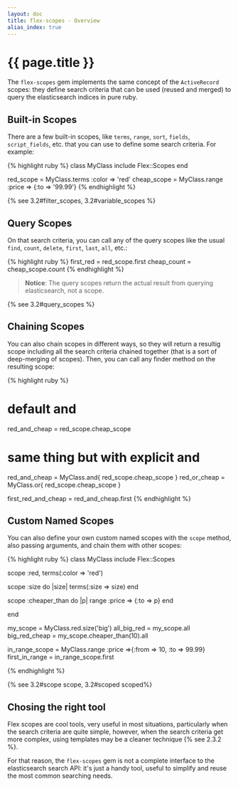 ```yaml
---
layout: doc
title: flex-scopes - Overview
alias_index: true
---
```


# {{ page.title }}

The `flex-scopes` gem implements the same concept of the `ActiveRecord` scopes: they define search criteria that can be used (reused and merged) to query the elasticsearch indices in pure ruby.

## Built-in Scopes

There are a few built-in scopes, like `terms`, `range`, `sort`, `fields`, `script_fields`, etc. that you can use to define some search criteria. For example:

{% highlight ruby %}
class MyClass
  include Flex::Scopes
end

red_scope   = MyClass.terms :color => 'red'
cheap_scope = MyClass.range :price => {:to => '99.99'}
{% endhighlight %}

{% see 3.2#filter_scopes, 3.2#variable_scopes %}

## Query Scopes

On that search criteria, you can call any of the query scopes like the usual `find`,  `count`, `delete`, `first`, `last`, `all`, etc.:

{% highlight ruby %}
first_red   = red_scope.first
cheap_count = cheap_scope.count
{% endhighlight %}

> __Notice__: The query scopes return the actual result from querying elasticsearch, not a scope.

{% see 3.2#query_scopes %}

## Chaining Scopes

You can also chain scopes in different ways, so they will return a resultig scope including all the search criteria chained together (that is a sort of deep-merging of scopes). Then, you can call any finder method on the resulting scope:

{% highlight ruby %}
# default and
red_and_cheap = red_scope.cheap_scope
# same thing but with explicit and
red_and_cheap = MyClass.and{ red_scope.cheap_scope }
red_or_cheap  = MyClass.or{ red_scope.cheap_scope }

first_red_and_cheap = red_and_cheap.first
{% endhighlight %}

## Custom Named Scopes

You can also define your own custom named scopes with the `scope` method, also passing arguments, and chain them with other scopes:

{% highlight ruby %}
class MyClass
  include Flex::Scopes

  scope :red, terms(:color => 'red')

  scope :size do |size|
    terms(:size => size)
  end

  scope :cheaper_than do |p|
    range :price => {:to => p}
  end

end

my_scope      = MyClass.red.size('big')
all_big_red   = my_scope.all
big_red_cheap = my_scope.cheaper_than(10).all

in_range_scope = MyClass.range :price =>{:from => 10, :to => 99.99}
first_in_range = in_range_scope.first

{% endhighlight %}

{% see 3.2#scope scope, 3.2#scoped scoped%}

## Chosing the right tool

Flex scopes are cool tools, very useful in most situations, particularly when the search criteria are quite simple, however, when the search criteria get more complex, using templates may be a cleaner technique {% see 2.3.2 %}.

For that reason, the `flex-scopes` gem is not a complete interface to the elasticsearch search API: it's just a handy tool, useful to simplify and reuse the most common searching needs.
